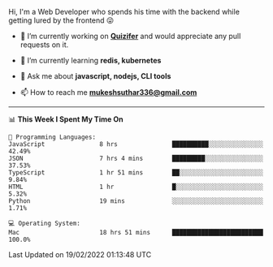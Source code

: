 Hi, I'm a Web Developer who spends his time with the backend while getting lured by the frontend 😜

- 🔭 I’m currently working on **[Quizifer](https://github.com/SutharMukesh/Quizifer/)** and would appreciate any pull requests on it.

- 🌱 I’m currently learning **redis, kubernetes**

- 💬 Ask me about **javascript, nodejs, CLI tools**

- 📫 How to reach me **mukeshsuthar336@gmail.com**

---
<!--START_SECTION:waka-->
📊 **This Week I Spent My Time On** 

```text
💬 Programming Languages: 
JavaScript               8 hrs               ██████████░░░░░░░░░░░░░░░   42.49% 
JSON                     7 hrs 4 mins        █████████░░░░░░░░░░░░░░░░   37.53% 
TypeScript               1 hr 51 mins        ██░░░░░░░░░░░░░░░░░░░░░░░   9.84% 
HTML                     1 hr                █░░░░░░░░░░░░░░░░░░░░░░░░   5.32% 
Python                   19 mins             ░░░░░░░░░░░░░░░░░░░░░░░░░   1.71%

💻 Operating System: 
Mac                      18 hrs 51 mins      █████████████████████████   100.0%

```


 Last Updated on 19/02/2022 01:13:48 UTC
<!--END_SECTION:waka-->
